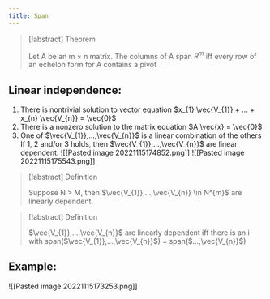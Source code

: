 ```yaml
---
title: Span
---
```

>[!abstract] Theorem
>
>Let A be an m × n matrix. The columns of A span $R^m$ iff every row of an echelon form for A contains a pivot

## Linear independence:
1. There is nontrivial solution to vector equation $x_{1} \vec{V_{1}} + ... + x_{n} \vec{V_{n}} = \vec{0}$
2. There is a nonzero solution to the matrix equation $A \vec{x} = \vec{0}$
3. One of $\vec{V_{1}},...,\vec{V_{n}}$ is a linear combination of the others 
If 1, 2 and/or 3 holds, then $\vec{V_{1}},...,\vec{V_{n}}$ are linear dependent.
![[Pasted image 20221115174852.png]]
![[Pasted image 20221115175543.png]]

>[!abstract] Definition
>
>Suppose N > M, then $\vec{V_{1}},...,\vec{V_{n}} \in N^{m}$ are linearly dependent. 

>[!abstract] Definition
>
>$\vec{V_{1}},...,\vec{V_{n}}$ are linearly dependent iff there is an i with span($\vec{V_{1}},...,\vec{V_{n}}$) = span($...,\vec{V_{n}}$) 
## Example:
![[Pasted image 20221115173253.png]]
